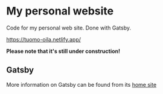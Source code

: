 # My personal website

Code for my personal web site. Done with Gatsby.

https://tuomo-oila.netlify.app/

**Please note that it's still under construction!**

## Gatsby

More information on Gatsby can be found from its [home site](https://www.gatsbyjs.org/)
